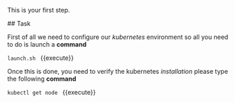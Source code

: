 This is your first step.

## Task

First of all we need to configure our _kubernetes_ environment so all you need to do is launch a **command**

`launch.sh ` {{execute}}

Once this is done, you need to verify the kubernetes _installation_ please type the following **command**

`kubectl get node ` {{execute}}
